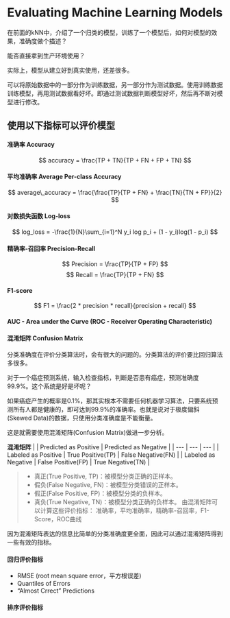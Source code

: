 # Evaluating Machine Learning Models

在前面的kNN中，介绍了一个归类的模型，训练了一个模型后，如何对模型的效果，准确度做个描述？

能否直接拿到生产环境使用？

实际上，模型从建立好到真实使用，还差很多。

可以将原始数据中的一部分作为训练数据，另一部分作为测试数据。使用训练数据训练模型，再用测试数据看好坏。即通过测试数据判断模型好坏，然后再不断对模型进行修改。


## 使用以下指标可以评价模型

#### 准确率 Accuracy
$$
accuracy = \frac{TP + TN}{TP + FN + FP + TN}
$$

#### 平均准确率 Average Per-class Accuracy
$$
average\_accuracy = \frac{\frac{TP}{TP + FN} + \frac{TN}{TN + FP}}{2}
$$

#### 对数损失函数 Log-loss
$$
log_loss = -\frac{1}{N}\sum_{i=1}^N y_i log p_i + (1 - y_i)log(1 - p_i)
$$

#### 精确率-召回率 Precision-Recall
$$
Precision = \frac{TP}{TP + FP}
$$
$$
Recall = \frac{TP}{TP + FN}
$$

#### F1-score
$$
F1 = \frac{2 * precision * recall}{precision + recall}
$$

#### AUC - Area under the Curve (ROC - Receiver Operating Characteristic)


#### 混淆矩阵 Confusion Matrix

分类准确度在评价分类算法时，会有很大的问题的。分类算法的评价要比回归算法多很多。

对于一个癌症预测系统，输入检查指标，判断是否患有癌症，预测准确度99.9%。这个系统是好是坏呢？

如果癌症产生的概率是0.1%，那其实根本不需要任何机器学习算法，只要系统预测所有人都是健康的，即可达到99.9%的准确率。也就是说对于极度偏斜(Skewed Data)的数据，只使用分类准确度是不能衡量。

这是就需要使用混淆矩阵(Confusion Matrix)做进一步分析。

**混淆矩阵**
|  | Predicted as Positive | Predicted as Negative |
| --- | --- | --- |
| Labeled as Positive | True Positive(TP) | False Negative(FN) |
| Labeled as Negative | False Positive(FP) | True Negative(TN) |
> - 真正(True Positive, TP)：被模型分类正确的正样本。
> - 假负(False Negative, FN)：被模型分类错误的正样本。
> - 假正(False Positive, FP)：被模型分类的负样本。
> - 真负(True Negative, TN)：被模型分类正确的负样本。
由混淆矩阵可以计算这些评价指标： 准确率，平均准确率，精确率-召回率，F1-Score，ROC曲线

因为混淆矩阵表达的信息比简单的分类准确度更全面，因此可以通过混淆矩阵得到一些有效的指标。


#### 回归评价指标
  - RMSE (root mean square error，平方根误差)
  - Quantiles of Errors
  - “Almost Crrect” Predictions


















#### 排序评价指标

